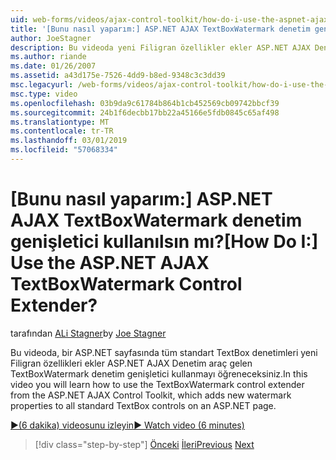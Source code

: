 ```yaml
---
uid: web-forms/videos/ajax-control-toolkit/how-do-i-use-the-aspnet-ajax-textboxwatermark-control-extender
title: '[Bunu nasıl yaparım:] ASP.NET AJAX TextBoxWatermark denetim genişletici kullanılsın mı? | Microsoft Docs'
author: JoeStagner
description: Bu videoda yeni Filigran özellikler ekler ASP.NET AJAX Denetim araç gelen TextBoxWatermark denetim genişletici kullanmayı öğreneceksiniz. bir...
ms.author: riande
ms.date: 01/26/2007
ms.assetid: a43d175e-7526-4dd9-b8ed-9348c3c3dd39
msc.legacyurl: /web-forms/videos/ajax-control-toolkit/how-do-i-use-the-aspnet-ajax-textboxwatermark-control-extender
msc.type: video
ms.openlocfilehash: 03b9da9c61784b864b1cb452569cb09742bbcf39
ms.sourcegitcommit: 24b1f6decbb17bb22a45166e5fdb0845c65af498
ms.translationtype: MT
ms.contentlocale: tr-TR
ms.lasthandoff: 03/01/2019
ms.locfileid: "57068334"
---
```

<a name="how-do-i-use-the-aspnet-ajax-textboxwatermark-control-extender"></a><span data-ttu-id="76696-104">[Bunu nasıl yaparım:] ASP.NET AJAX TextBoxWatermark denetim genişletici kullanılsın mı?</span><span class="sxs-lookup"><span data-stu-id="76696-104">[How Do I:] Use the ASP.NET AJAX TextBoxWatermark Control Extender?</span></span>
====================
<span data-ttu-id="76696-105">tarafından [ALi Stagner](https://github.com/JoeStagner)</span><span class="sxs-lookup"><span data-stu-id="76696-105">by [Joe Stagner](https://github.com/JoeStagner)</span></span>

<span data-ttu-id="76696-106">Bu videoda, bir ASP.NET sayfasında tüm standart TextBox denetimleri yeni Filigran özellikleri ekler ASP.NET AJAX Denetim araç gelen TextBoxWatermark denetim genişletici kullanmayı öğreneceksiniz.</span><span class="sxs-lookup"><span data-stu-id="76696-106">In this video you will learn how to use the TextBoxWatermark control extender from the ASP.NET AJAX Control Toolkit, which adds new watermark properties to all standard TextBox controls on an ASP.NET page.</span></span>

[<span data-ttu-id="76696-107">&#9654;(6 dakika) videosunu izleyin</span><span class="sxs-lookup"><span data-stu-id="76696-107">&#9654; Watch video (6 minutes)</span></span>](https://channel9.msdn.com/Blogs/ASP-NET-Site-Videos/how-do-i-use-the-aspnet-ajax-textboxwatermark-control-extender)

> [!div class="step-by-step"]
> <span data-ttu-id="76696-108">[Önceki](how-do-i-use-the-aspnet-ajax-cascadingdropdown-control-extender.md)
> [İleri](how-do-i-use-the-aspnet-ajax-popup-control-extender.md)</span><span class="sxs-lookup"><span data-stu-id="76696-108">[Previous](how-do-i-use-the-aspnet-ajax-cascadingdropdown-control-extender.md)
[Next](how-do-i-use-the-aspnet-ajax-popup-control-extender.md)</span></span>

